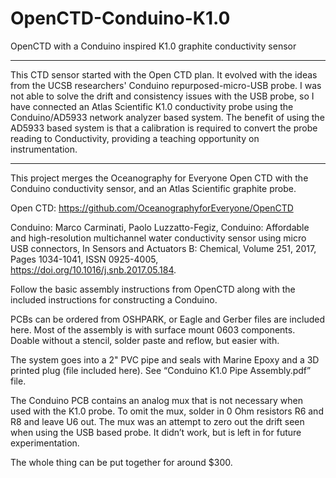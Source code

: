 # OpenCTD-Conduino-K1.0
OpenCTD with a Conduino inspired K1.0 graphite conductivity sensor

________________________________________
This CTD sensor started with the Open CTD plan. It evolved with the ideas from the UCSB researchers' Conduino repurposed-micro-USB probe. I was not able to solve the drift and consistency issues with the USB probe, so I have connected an Atlas Scientific K1.0 conductivity probe using the Conduino/AD5933 network analyzer based system. The benefit of using the AD5933 based system is that a calibration is required to convert the probe reading to Conductivity, providing a teaching opportunity on instrumentation. 
________________________________________

This project merges the Oceanography for Everyone Open CTD with the Conduino conductivity sensor, and an Atlas Scientific graphite probe.

Open CTD: https://github.com/OceanographyforEveryone/OpenCTD

Conduino: Marco Carminati, Paolo Luzzatto-Fegiz, Conduino: Affordable and high-resolution multichannel water conductivity sensor using micro USB connectors, In Sensors and Actuators B: Chemical, Volume 251, 2017, Pages 1034-1041, ISSN 0925-4005, https://doi.org/10.1016/j.snb.2017.05.184.

Follow the basic assembly instructions from OpenCTD along with the included instructions for constructing a Conduino.

PCBs can be ordered from OSHPARK, or Eagle and Gerber files are included here. Most of the assembly is with surface mount 0603 components. Doable without a stencil, solder paste and reflow, but easier with.

The system goes into a 2" PVC pipe and seals with Marine Epoxy and a 3D printed plug (file included here). See “Conduino K1.0 Pipe Assembly.pdf” file.

The Conduino PCB contains an analog mux that is not necessary when used with the K1.0 probe. To omit the mux, solder in 0 Ohm resistors R6 and R8 and leave U6 out. The mux was an attempt to zero out the drift seen when using the USB based probe. It didn’t work, but is left in for future experimentation.

The whole thing can be put together for around $300.

